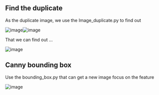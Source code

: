 ## Find the duplicate
As the duplicate image, we use the Image_duplicate.py to find out

![image](https://github.com/CTHMIT/Kaggle/assets/107465888/1097c956-1a4f-4640-a081-ebe064aa0615)![image](https://github.com/CTHMIT/Kaggle/assets/107465888/7dce158d-12d1-4004-9a99-386323d13eb8)

That we can find out ...

![image](https://github.com/CTHMIT/Kaggle/assets/107465888/e2aa366f-190d-4d9f-bc3c-e2e4fe5e48c5)

## Canny bounding box

Use the bounding_box.py that can get a new image focus on the feature

![image](https://github.com/CTHMIT/Kaggle/assets/107465888/3f461197-458b-4875-902d-fd739f4087fd)
